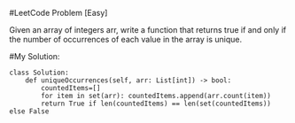 #LeetCode Problem [Easy] 

Given an array of integers arr, write a function that returns true if and only if the number of occurrences of each value in the array is unique.

#My Solution:
```python3
class Solution:
    def uniqueOccurrences(self, arr: List[int]) -> bool:
        countedItems=[]
        for item in set(arr): countedItems.append(arr.count(item))
        return True if len(countedItems) == len(set(countedItems)) else False 
```
